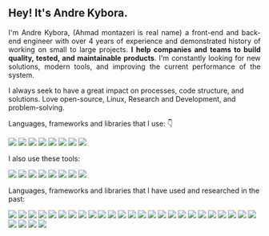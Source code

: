 ## Hey! It's Andre Kybora.

<p align="justify"> 
I'm Andre Kybora, (Ahmad montazeri is real name) a front-end and back-end engineer with over 4 years of experience and demonstrated history of working on small to large projects. <strong>I help companies and teams to build quality, tested, and maintainable products</strong>. I'm constantly looking for new solutions, modern tools, and improving the current performance of the system.

I always seek to have a great impact on processes, code structure, and solutions. Love open-source, Linux, Research and Development, and problem-solving.
</p>

<p align="left">
Languages, frameworks and libraries that I use: 👇&nbsp;
<div>
<img src="https://img.shields.io/badge/JavaScript-F7DF1E?style=for-the-badge&logo=javascript&logoColor=white"/>
<img src="https://img.shields.io/badge/TypeScript-3178C6?style=for-the-badge&logo=typescript&logoColor=white"/>
<img src="https://img.shields.io/badge/HTML-E34F26?style=for-the-badge&logo=html5&logoColor=white" />
<img src="https://img.shields.io/badge/CSS-239120?&style=for-the-badge&logo=css3&logoColor=white"/>
<img src="https://img.shields.io/badge/SCSS-BF4080?style=for-the-badge&logo=sass&logoColor=white"/>
<img src="https://img.shields.io/badge/Node.js-79B461?style=for-the-badge&logo=node.js&logoColor=white"/>
<img src="https://img.shields.io/badge/React.js-61DAFB?style=for-the-badge&logo=react&logoColor=white"/>
<img src="https://img.shields.io/badge/Next.js-000000?style=for-the-badge&logo=next.js&logoColor=white" />
</div>
</p>

<p>
I also use these tools:&nbsp;

<div>
<img src="https://img.shields.io/badge/Linux-000000?style=for-the-badge&logo=linux&logoColor=white"/>
<img src="https://img.shields.io/badge/Git-F54D27?style=for-the-badge&logo=git&logoColor=white"/>
<img src="https://img.shields.io/badge/GitHub-000000?style=for-the-badge&logo=github&logoColor=white"/>
<img src="https://img.shields.io/badge/GitLab-DB4128?style=for-the-badge&logo=gitlab&logoColor=white"/>
<img src="https://img.shields.io/badge/MySQL-005C85?style=for-the-badge&logo=mysql&logoColor=white"/>
<img src="https://img.shields.io/badge/php-8993be?style=for-the-badge&logo=php&logoColor=white" />
<img src="https://img.shields.io/badge/laravel-F05340?style=for-the-badge&logo=laravel&logoColor=white" />
<img src="https://img.shields.io/badge/Bootstrap-563D7C?style=for-the-badge&logo=bootstrap&logoColor=white"/>
</div>
</p>

<p>
Languages, frameworks and libraries that I have used and researched in the past:&nbsp;
<div>
<img src="https://img.shields.io/badge/c-8993be?style=for-the-badge&logo=c&logoColor=white" />
<img src="https://img.shields.io/badge/c++-8993be?style=for-the-badge&logo=cplusplus&logoColor=white"/>
<img src="https://img.shields.io/badge/csharp-CBC3E3?style=for-the-badge&logo=csharp&logoColor=white" />
<img src="https://img.shields.io/badge/java-8993be?style=for-the-badge&logo=java&logoColor=white"/>
<img src="https://img.shields.io/badge/php-8993be?style=for-the-badge&logo=php&logoColor=white" />
<img src="https://img.shields.io/badge/JavaScript-F7DF1E?style=for-the-badge&logo=javascript&logoColor=white"/>
<img src="https://img.shields.io/badge/Python-3776AB?style=for-the-badge&logo=python&logoColor=white"/>
<img src="https://img.shields.io/badge/HTML-E34F26?style=for-the-badge&logo=html5&logoColor=white" />
<img src="https://img.shields.io/badge/CSS-239120?&style=for-the-badge&logo=css3&logoColor=white"/>
<img src="https://img.shields.io/badge/SCSS-BF4080?style=for-the-badge&logo=sass&logoColor=white"/>
<img src="https://img.shields.io/badge/laravel-F05340?style=for-the-badge&logo=laravel&logoColor=white" />
<img src="https://img.shields.io/badge/Node.js-79B461?style=for-the-badge&logo=node.js&logoColor=white"/>
<img src="https://img.shields.io/badge/Vue.js-5AC193?style=for-the-badge&logo=vue.js&logoColor=white"/>
<img src="https://img.shields.io/badge/React.js-61DAFB?style=for-the-badge&logo=react&logoColor=white"/>
<img src="https://img.shields.io/badge/Nuxt.js-00DC82?style=for-the-badge&logo=nuxt.js&logoColor=white"/>
<img src="https://img.shields.io/badge/Next.js-000000?style=for-the-badge&logo=next.js&logoColor=white"/>
<img src="https://img.shields.io/badge/jQuery-0769AD?style=for-the-badge&logo=jquery&logoColor=white"/>
<img src="https://img.shields.io/badge/Vuetify.js-1867C0?style=for-the-badge&logo=vuetify&logoColor=white"/>
<img src="https://img.shields.io/badge/Express.js-000000?style=for-the-badge&logo=express&logoColor=white"/>
<img src="https://img.shields.io/badge/Bootstrap-563D7C?style=for-the-badge&logo=bootstrap&logoColor=white"/>
<img src="https://img.shields.io/badge/Tailwind_CSS-38B2AC?style=for-the-badge&logo=tailwind-css&logoColor=white"/>
<img src="https://img.shields.io/badge/Adonis.js-5A45FF?style=for-the-badge&logo=adonisjs&logoColor=white"/>
<img src="https://img.shields.io/badge/django-092e20?style=for-the-badge&logo=django&logoColor=white"
/>
<img src="https://img.shields.io/badge/Pug-A86454?style=for-the-badge&logo=pug&logoColor=white"/>
<img src="https://img.shields.io/badge/Linux-000000?style=for-the-badge&logo=linux&logoColor=white"/>
<img src="https://img.shields.io/badge/Git-F54D27?style=for-the-badge&logo=git&logoColor=white"/>
<img src="https://img.shields.io/badge/GitHub-000000?style=for-the-badge&logo=github&logoColor=white"/>
<img src="https://img.shields.io/badge/GitLab-DB4128?style=for-the-badge&logo=gitlab&logoColor=white"/>
<img src="https://img.shields.io/badge/MySQL-005C85?style=for-the-badge&logo=mysql&logoColor=white"/>
</div>
</div>
</p>
